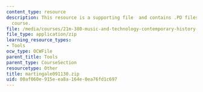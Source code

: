 ```yaml
---
content_type: resource
description: This resource is a supporting file  and contains .PD files used in the
  course.
file: /media/courses/21m-380-music-and-technology-contemporary-history-and-aesthetics-fall-2009/00af060e915eea8a164e0ea76fd1c697_martingale091130.zip
file_type: application/zip
learning_resource_types:
- Tools
ocw_type: OCWFile
parent_title: Tools
parent_type: CourseSection
resourcetype: Other
title: martingale091130.zip
uid: 00af060e-915e-ea8a-164e-0ea76fd1c697
---
```

